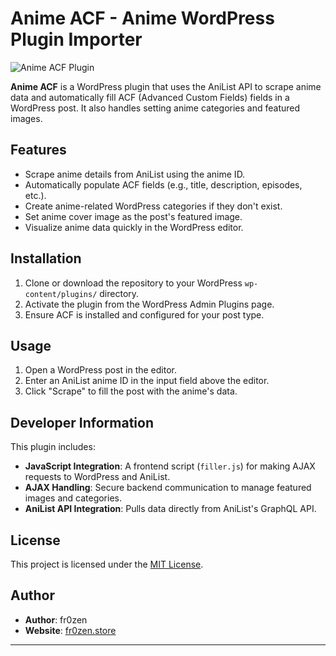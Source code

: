# Anime ACF - Anime WordPress Plugin Importer

![Anime ACF Plugin](https://i.imgur.com/WvvBvBt.jpeg)


**Anime ACF** is a WordPress plugin that uses the AniList API to scrape anime data and automatically fill ACF (Advanced Custom Fields) fields in a WordPress post. It also handles setting anime categories and featured images.

## Features
- Scrape anime details from AniList using the anime ID.
- Automatically populate ACF fields (e.g., title, description, episodes, etc.).
- Create anime-related WordPress categories if they don't exist.
- Set anime cover image as the post's featured image.
- Visualize anime data quickly in the WordPress editor.

## Installation
1. Clone or download the repository to your WordPress `wp-content/plugins/` directory.
2. Activate the plugin from the WordPress Admin Plugins page.
3. Ensure ACF is installed and configured for your post type.

## Usage
1. Open a WordPress post in the editor.
2. Enter an AniList anime ID in the input field above the editor.
3. Click "Scrape" to fill the post with the anime's data.

## Developer Information
This plugin includes:
- **JavaScript Integration**: A frontend script (`filler.js`) for making AJAX requests to WordPress and AniList.
- **AJAX Handling**: Secure backend communication to manage featured images and categories.
- **AniList API Integration**: Pulls data directly from AniList's GraphQL API.

## License
This project is licensed under the [MIT License](LICENSE).

## Author
- **Author**: fr0zen
- **Website**: [fr0zen.store](https://fr0zen.store)

---
